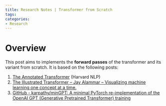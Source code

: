 ```yaml
---
title: Research Notes | Transformer from Scratch
tags: 
categories:
- Research
---
```


# Overview

This post aims to implements the **forward passes** of the transformer and its variant from scratch. It is based on the following posts:

1.   [The Annotated Transformer](https://nlp.seas.harvard.edu/annotated-transformer/) (Harvard NLP)
2.   [The Illustrated Transformer – Jay Alammar – Visualizing machine learning one concept at a time.](https://jalammar.github.io/illustrated-transformer/)
3.   [GitHub - karpathy/minGPT: A minimal PyTorch re-implementation of the OpenAI GPT (Generative Pretrained Transformer) training](https://github.com/karpathy/minGPT)